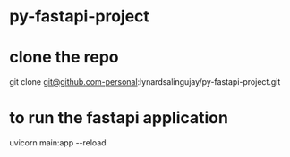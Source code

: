 # py-fastapi-project

# clone the repo
git clone git@github.com-personal:lynardsalingujay/py-fastapi-project.git

# to run the fastapi application
uvicorn main:app --reload
